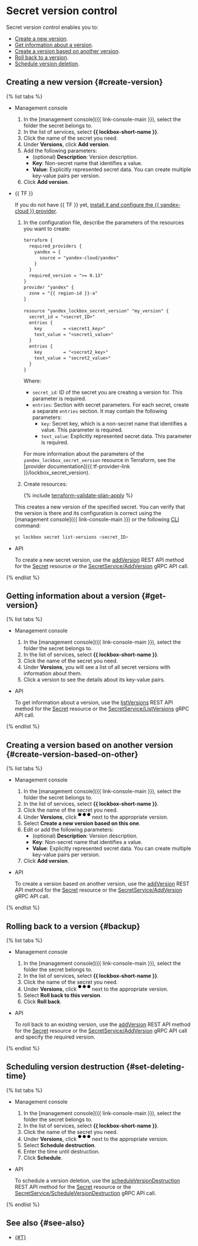 # Secret version control

Secret version control enables you to:

* [Create a new version](#create-version).
* [Get information about a version](#get-version).
* [Create a version based on another version](#create-version-based-on-other).
* [Roll back to a version](#backup).
* [Schedule version deletion](#set-deleting-time).

## Creating a new version {#create-version}

{% list tabs %}

- Management console

   1. In the [management console]({{ link-console-main }}), select the folder the secret belongs to.
   1. In the list of services, select **{{ lockbox-short-name }}**.
   1. Click the name of the secret you need.
   1. Under **Versions**, click **Add version**.
   1. Add the following parameters:
      * (optional) **Description**: Version description.
      * **Key**: Non-secret name that identifies a value.
      * **Value**: Explicitly represented secret data.
         You can create multiple key-value pairs per version.
   1. Click **Add version**.

- {{ TF }}

   If you do not have {{ TF }} yet, [install it and configure the {{ yandex-cloud }} provider](../../tutorials/infrastructure-management/terraform-quickstart.md#install-terraform).

   1. In the configuration file, describe the parameters of the resources you want to create:

      
      ```
      terraform {
        required_providers {
          yandex = {
            source = "yandex-cloud/yandex"
          }
        }
        required_version = ">= 0.13"
      }
      provider "yandex" {
        zone = "{{ region-id }}-a"
      }

      resource "yandex_lockbox_secret_version" "my_version" {
        secret_id = "<secret_ID>"
        entries {
          key        = <secret1_key>"
          text_value = "<secret1_value>"
        }
        entries {
          key        = "<secret2_key>"
          text_value = "secret2_value>"
        }
      }
      ```



      Where:

      * `secret_id`: ID of the secret you are creating a version for. This parameter is required.
      * `entries`: Section with secret parameters. For each secret, create a separate `entries` section. It may contain the following parameters:
         * `key`: Secret key, which is a non-secret name that identifies a value. This parameter is required.
         * `text_value`: Explicitly represented secret data. This parameter is required.

      For more information about the parameters of the `yandex_lockbox_secret_version` resource in Terraform, see the [provider documentation]({{ tf-provider-link }}/lockbox_secret_version).

   1. Create resources:

      {% include [terraform-validate-plan-apply](../../_tutorials/terraform-validate-plan-apply.md) %}

   This creates a new version of the specified secret. You can verify that the version is there and its configuration is correct using the [management console]({{ link-console-main }}) or the following [CLI](../../cli/quickstart.md) command:

   ```bash
   yc lockbox secret list-versions <secret_ID>
   ```

- API

   To create a new secret version, use the [addVersion](../api-ref/Secret/addVersion.md) REST API method for the [Secret](../api-ref/Secret/index.md) resource or the [SecretService/AddVersion](../api-ref/grpc/secret_service.md#AddVersion) gRPC API call.

{% endlist %}

## Getting information about a version {#get-version}

{% list tabs %}

- Management console

   1. In the [management console]({{ link-console-main }}), select the folder the secret belongs to.
   1. In the list of services, select **{{ lockbox-short-name }}**.
   1. Click the name of the secret you need.
   1. Under **Versions**, you will see a list of all secret versions with information about them.
   1. Click a version to see the details about its key-value pairs.

- API

   To get information about a version, use the [listVersions](../api-ref/Secret/listVersions.md) REST API method for the [Secret](../api-ref/Secret/index.md) resource or the [SecretService/ListVersions](../api-ref/grpc/secret_service.md#ListVersions) gRPC API call.

{% endlist %}

## Creating a version based on another version {#create-version-based-on-other}

{% list tabs %}

- Management console

   1. In the [management console]({{ link-console-main }}), select the folder the secret belongs to.
   1. In the list of services, select **{{ lockbox-short-name }}**.
   1. Click the name of the secret you need.
   1. Under **Versions**, click ![image](../../_assets/horizontal-ellipsis.svg) next to the appropriate version.
   1. Select **Create a new version based on this one**.
   1. Edit or add the following parameters:
      * (optional) **Description**: Version description.
      * **Key**: Non-secret name that identifies a value.
      * **Value**: Explicitly represented secret data.
         You can create multiple key-value pairs per version.
   1. Click **Add version**.

- API

   To create a version based on another version, use the [addVersion](../api-ref/Secret/addVersion.md) REST API method for the [Secret](../api-ref/Secret/index.md) resource or the [SecretService/AddVersion](../api-ref/grpc/secret_service.md#AddVersion) gRPC API call.

{% endlist %}

## Rolling back to a version {#backup}

{% list tabs %}

- Management console

   1. In the [management console]({{ link-console-main }}), select the folder the secret belongs to.
   1. In the list of services, select **{{ lockbox-short-name }}**.
   1. Click the name of the secret you need.
   1. Under **Versions**, click ![image](../../_assets/horizontal-ellipsis.svg) next to the appropriate version.
   1. Select **Roll back to this version**.
   1. Click **Roll back**.

- API

   To roll back to an existing version, use the [addVersion](../api-ref/Secret/addVersion.md) REST API method for the [Secret](../api-ref/Secret/index.md) resource or the [SecretService/AddVersion](../api-ref/grpc/secret_service.md#AddVersion) gRPC API call and specify the required version.

{% endlist %}

## Scheduling version destruction {#set-deleting-time}

{% list tabs %}

- Management console

   1. In the [management console]({{ link-console-main }}), select the folder the secret belongs to.
   1. In the list of services, select **{{ lockbox-short-name }}**.
   1. Click the name of the secret you need.
   1. Under **Versions**, click ![image](../../_assets/horizontal-ellipsis.svg) next to the appropriate version.
   1. Select **Schedule destruction**.
   1. Enter the time until destruction.
   1. Click **Schedule**.

- API

   To schedule a version deletion, use the [scheduleVersionDestruction](../api-ref/Secret/addVersion.md) REST API method for the [Secret](../api-ref/Secret/index.md) resource or the [SecretService/ScheduleVersionDestruction](../api-ref/grpc/secret_service.md#ScheduleVersionDestruction) gRPC API call.

{% endlist %}

## See also {#see-also}

* [{#T}](../concepts/secret.md)
